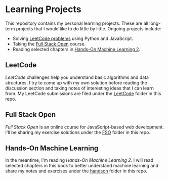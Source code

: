 # Learning Projects

This repository contains my personal learning projects. These are all long-term projects that I would like to do little by little. Ongoing projects include:

* Solving [LeetCode problems](https://leetcode.com) using Python and JavaScript.
* Taking the [Full Stack Open](https://fullstackopen.com/en/) course. 
* Reading selected chapters in [Hands-On Machine Learning 2](https://www.oreilly.com/library/view/hands-on-machine-learning/9781492032632/). 

## LeetCode

*LeetCode* challenges help you understand basic algorithms and data structures. I try to come up with my own solution before reading the discussion section and taking notes of interesting ideas that I can learn from. My LeetCode submissions are filed under the [LeetCode](LeetCode/) folder in this repo.

## Full Stack Open

*Full Stack Open* is an online course for JavaScript-based web development. I'll be sharing my exercise solutions under the [FSO](FSO/) folder in this repo.

## Hands-On Machine Learning

In the meantime, I'm reading *Hands-On Machine Learning 2*. I will read selected chapters in this book to better understand machine learning and share my notes and exercises under the [handson](handson/) folder in this repo.